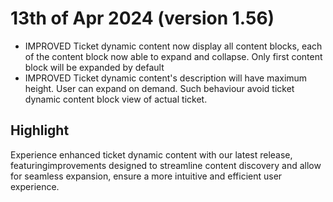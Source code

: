 # 13th of Apr 2024 (version 1.56)

- IMPROVED Ticket dynamic content now display all content blocks, each of the content block now able to expand and collapse. Only first content block will be expanded by default
- IMPROVED Ticket dynamic content's description will have maximum height. User can expand on demand. Such behaviour avoid ticket dynamic content block view of actual ticket.

## Highlight

Experience enhanced ticket dynamic content with our latest release, featuringimprovements designed to streamline content discovery and allow for seamless expansion, ensure a more intuitive and efficient user experience.